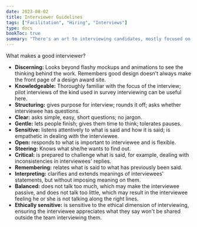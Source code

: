 ```yaml
---
date: 2023-08-02
title: Interviewer Guidelines
tags: ["Facilitation", "Hiring", "Interviews"]
type: docs
bookToc: true
summary: "There's an art to interviewing candidates, mostly focused on listening. Here are some guidelines."
---
```


What makes a good interviewer?
- **Discerning:** Looks beyond flashy mockups and animations to see the thinking behind the work. Remembers good design doesn't always make the front page of a design award site. 
- **Knowledgeable:** Thoroughly familiar with the focus of the interview; pilot interviews of the kind used in survey interviewing can be useful here.
- **Structuring:** gives purpose for interview; rounds it off; asks whether interviewee has questions.
- **Clear:** asks simple, easy, short questions; no jargon.
- **Gentle:** lets people finish; gives them time to think; tolerates pauses.
- **Sensitive:** listens attentively to what is said and how it is said; is empathetic in dealing with the interviewee.
- **Open:** responds to what is important to interviewee and is flexible.
- **Steering:** Knows what she/he wants to find out.
- **Critical:** is prepared to challenge what is said, for example, dealing with inconsistencies in interviewees' replies.
- **Remembering:** relates what is said to what has previously been said.
- **Interpreting:** clarifies and extends meanings of interviewees' statements, but without imposing meaning on them.
- **Balanced:** does not talk too much, which may make the interviewee passive, and does not talk too little, which may result in the interviewee feeling he or she is not talking along the right lines.
- **Ethically sensitive:** is sensitive to the ethical dimension of interviewing, ensuring the interviewee appreciates what they say won't be shared outside the team interviewing them.
